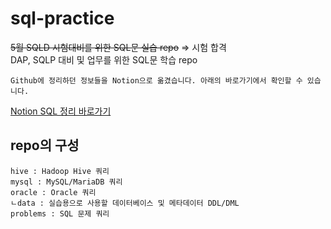 # sql-practice
<s>5월 SQLD 시험대비를 위한 SQL문 실습 repo</s> => 시험 합격  
DAP, SQLP 대비 및 업무를 위한 SQL문 학습 repo

    Github에 정리하던 정보들을 Notion으로 옮겼습니다. 아래의 바로가기에서 확인할 수 있습니다.

[Notion SQL 정리 바로가기](https://www.notion.so/codybuilder/SQL-ad70d46225914f0ca3794e65aa8bfc0a)

## repo의 구성
    hive : Hadoop Hive 쿼리
    mysql : MySQL/MariaDB 쿼리
    oracle : Oracle 쿼리
    ㄴdata : 실습용으로 사용할 데이터베이스 및 메타데이터 DDL/DML
    problems : SQL 문제 쿼리
